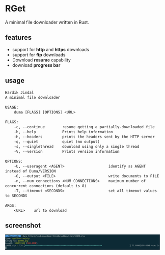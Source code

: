 # RGet

A minimal file downloader written in Rust.

## features

* support for **http** and **https** downloads
* support for **ftp** downloads
* Download **resume** capability
* download **progress bar**

## usage

```
Hardik Jindal
A minimal file downloader

USAGE:
    duma [FLAGS] [OPTIONS] <URL>

FLAGS:
    -c, --continue        resume getting a partially-downloaded file
    -h, --help            Prints help information
    -H, --headers         prints the headers sent by the HTTP server
    -q, --quiet           quiet (no output)
    -s, --singlethread    download using only a single thread
    -V, --version         Prints version information

OPTIONS:
    -U, --useragent <AGENT>                    identify as AGENT instead of Duma/VERSION
    -O, --output <FILE>                        write documents to FILE
    -n, --num_connections <NUM_CONNECTIONS>    maximum number of concurrent connections (default is 8)
    -T, --timeout <SECONDS>                    set all timeout values to SECONDS

ARGS:
    <URL>    url to download

```

## screenshot

![screenshot](screenshot.png)



